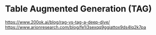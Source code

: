 # Table Augmented Generation (TAG)


https://www.200ok.ai/blog/rag-vs-tag-a-deep-dive/
https://www.arionresearch.com/blog/fe1i3sexqq9ggiattox9ds4lq2k7pa